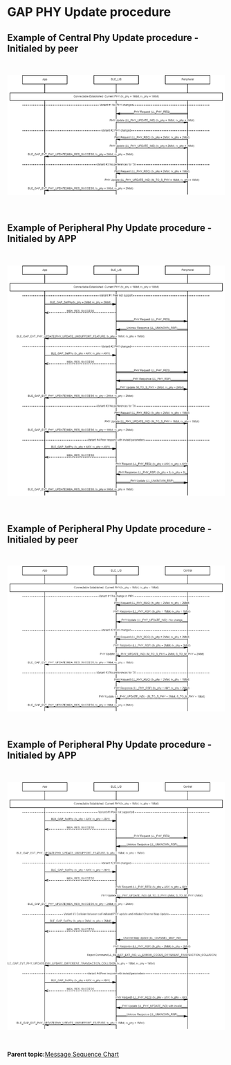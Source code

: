 # GAP PHY Update procedure

## Example of Central Phy Update procedure - Initialed by peer

<br />

![](GUID-27AAD49E-A6B1-418F-BEFC-AE7DD31C8F46-low.png)

<br />

## Example of Peripheral Phy Update procedure - Initialed by APP

<br />

![](GUID-1FAC7938-46D0-4E97-A55F-58368832B75E-low.png)

<br />

## Example of Peripheral Phy Update procedure - Initialed by peer

<br />

![](GUID-C215A2AF-ED79-475D-BAA5-43D71187845A-low.png)

<br />

## Example of Peripheral Phy Update procedure - Initialed by APP

<br />

![](GUID-A83B39AA-B678-484C-B507-A49CCE5BD151-low.png)

<br />

**Parent topic:**[Message Sequence Chart](GUID-1A7E8B4B-B471-43E1-BC73-81D705900D18.md)

